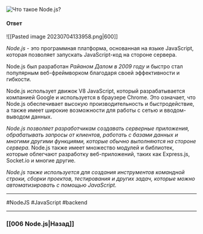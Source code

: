 ![Что такое Node.js?](https://youtu.be/ad34hPJ273k?t=697)

#### Ответ

![[Pasted image 20230704133958.png|600]]

*Node.js* - это программная платформа, основанная на языке JavaScript, которая позволяет запускать JavaScript-код на стороне сервера. 

Node.js был разработан *Райаном Далом в 2009 году* и быстро стал популярным веб-фреймворком благодаря своей эффективности и гибкости.

Node.js использует движок V8 JavaScript, который разрабатывается компанией Google и используется в браузере Chrome. Это означает, что Node.js обеспечивает высокую производительность и быстродействие, а также имеет широкие возможности для работы с сетью и вводом-выводом данных.

*Node.js позволяет разработчикам создавать серверные приложения, обрабатывать запросы от клиентов, работать с базами данных и многими другими функциями, которые обычно выполняются на стороне сервера.* Node.js также имеет множество модулей и библиотек, которые облегчают разработку веб-приложений, таких как Express.js, Socket.io и многие другие.

*Node.js также используется для создания инструментов командной строки, сборки проектов, тестирования и других задач, которые можно автоматизировать с помощью JavaScript.*

___
#NodeJS  #JavaScript  #backend 

___

### [[006 Node.js|Назад]]